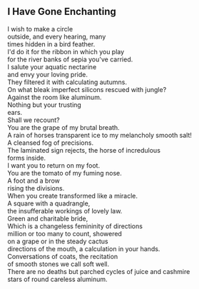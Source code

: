 I Have Gone Enchanting
----------------------
I wish to make a circle  
outside, and every hearing, many  
times hidden in a bird feather.  
I'd do it for the ribbon in which you play  
for the river banks of sepia you've carried.  
I salute your aquatic nectarine  
and envy your loving pride.  
They filtered it with calculating autumns.  
On what bleak imperfect silicons rescued with jungle?  
Against the room like aluminum.  
Nothing but your trusting  
ears.  
Shall we recount?  
You are the grape of my brutal breath.  
A rain of horses transparent ice to my melancholy smooth salt!  
A cleansed fog of precisions.  
The laminated sign rejects, the horse of incredulous  
forms inside.  
I want you to return on my foot.  
You are the tomato of my fuming nose.  
A foot and a brow  
rising the divisions.  
When you create transformed like a miracle.  
A square with a quadrangle,  
the insufferable workings of lovely law.  
Green and charitable bride,  
Which is a changeless femininity of directions  
million or too many to count, showered  
on a grape or in the steady cactus  
directions of the mouth, a calculation in your hands.  
Conversations of coats, the recitation  
of smooth stones we call soft well.  
There are no deaths but parched cycles of juice and cashmire  
stars of round careless aluminum.  
